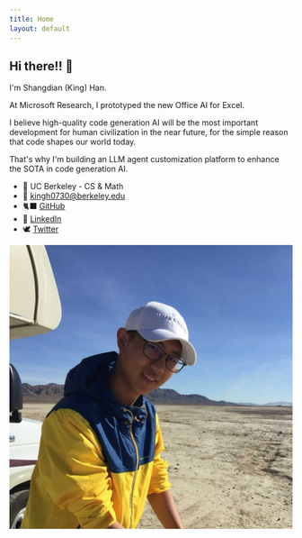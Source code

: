 ```yaml
---
title: Home
layout: default
---
```


<!-- Should be consistent with README.md -->

## Hi there!! 👋

I'm Shangdian (King) Han.

At Microsoft Research, I prototyped the new Office AI for Excel.

I believe high-quality code generation AI will be the most important development for human civilization in the near future, for the simple reason that code shapes our world today.

That's why I'm building an LLM agent customization platform to enhance the SOTA in code generation AI.

- 🌱 UC Berkeley - CS & Math
- 📧 <kingh0730@berkeley.edu>
- 🐈‍⬛ [GitHub](https://github.com/kingh0730 'Shangdian (King) Han')
- 👔 [LinkedIn](https://www.linkedin.com/in/kingh0730/ 'Shangdian (King) Han')
- 🕊️ [Twitter](https://twitter.com/kingh0730/ 'kingh0730')

![Me](assets/images/me.jpg)
